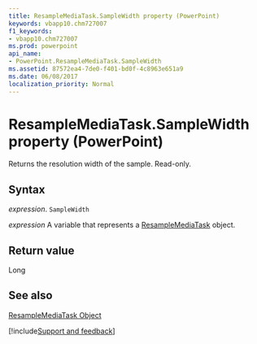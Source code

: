 ```yaml
---
title: ResampleMediaTask.SampleWidth property (PowerPoint)
keywords: vbapp10.chm727007
f1_keywords:
- vbapp10.chm727007
ms.prod: powerpoint
api_name:
- PowerPoint.ResampleMediaTask.SampleWidth
ms.assetid: 87572ea4-7de0-f401-bd0f-4c8963e651a9
ms.date: 06/08/2017
localization_priority: Normal
---
```



# ResampleMediaTask.SampleWidth property (PowerPoint)

Returns the resolution width of the sample. Read-only.


## Syntax

_expression_. `SampleWidth`

_expression_ A variable that represents a [ResampleMediaTask](PowerPoint.ResampleMediaTask.md) object.


## Return value

Long


## See also


[ResampleMediaTask Object](PowerPoint.ResampleMediaTask.md)

[!include[Support and feedback](~/includes/feedback-boilerplate.md)]